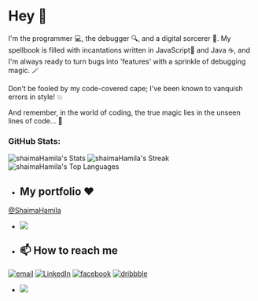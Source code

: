 
# Hey 🐥

I'm the programmer 💻, the debugger 🔍, and a digital sorcerer 🧹. My spellbook is filled with incantations written in JavaScript🚀 and Java ☕, and I'm always ready to turn bugs into 'features' with a sprinkle of debugging magic. 🪄

Don't be fooled by my code-covered cape; I've been known to vanquish errors in style! 💥

And remember, in the world of coding, the true magic lies in the unseen lines of code... 🔮

### GitHub Stats:

![shaimaHamila's Stats](https://github-readme-stats.vercel.app/api?username=shaimaHamila&theme=nightowl&show_icons=true&hide_border=true&count_private=true)
![shaimaHamila's Streak](https://github-readme-streak-stats.herokuapp.com/?user=shaimaHamila&theme=nightowl&hide_border=true)
![shaimaHamila's Top Languages](https://github-readme-stats.vercel.app/api/top-langs/?username=shaimaHamila&theme=nightowl&show_icons=true&hide_border=true&layout=compact)


- ## My portfolio ❤️
[@ShaimaHamila](https://shaimahamila.pages.dev/)

- ![](https://quotes-github-readme.vercel.app/api?type=horizontal&theme=dark)

- ## 📫 How to reach me
[![email](https://img.shields.io/badge/@shaimaHamila-lightgrey?style=for-the-badge)](mailto:2861984+hamilachaima1@gmail.com)
[![LinkedIn](https://img.shields.io/badge/LinkedIn-%230077B5.svg?style=for-the-badge&logo=linkedin&logoColor=white)](https://www.linkedin.com/in/shaimahamila/) 
[![facebook](https://img.shields.io/badge/facebook-%231DA1F2.svg?style=for-the-badge&logo=Twitter&logoColor=white)](https://www.facebook.com/shaimaHamila) 
[![dribbble](https://img.shields.io/badge/dribbble-%231DA1F2.svg?style=for-the-badge&logo=Twitter&logoColor=white)](https://dribbble.com/shaimaHamila) 

 

- [![](https://visitcount.itsvg.in/api?id=shaimaHamila&label=Profile%20Views&color=7&icon=6&pretty=true)](https://visitcount.itsvg.in)
